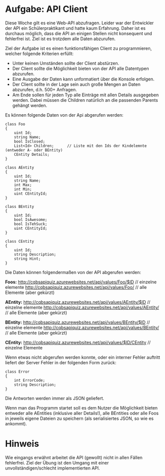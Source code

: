 Aufgabe: API Client
===================
Diese Woche gilt es eine Web-API abzufragen. Leider war der Entwickler der API ein Schülerpraktikant und hatte kaum Erfahrung. Daher ist es durchaus möglich, dass die API an einigen Stellen nicht konsequent und fehlerfrei ist. Ziel ist es trotzdem alle Daten abzurufen.

Ziel der Aufgabe ist es einen funktionsfähigen Client zu programmieren, welcher folgende Kriterien erfüllt:

 * Unter keinen Umständen sollte der Client abstürzen.
 * Der Client sollte die Möglichkeit bieten von der API alle Datentypen abzurufen.
 * Eine Ausgabe der Daten kann unformatiert über die Konsole erfolgen.
 * Der Client sollte in der Lage sein auch große Mengen an Daten abzurufen, d.h. 500+ Anfragen.
 * Am Ende sollen für jeden Typ alle Einträge mit allen Details ausgegeben werden. Dabei müssen die Children natürlich an die passenden Parents gehängt werden.

Es können folgende Daten von der Api abgerufen werden:

	class Foo
	{
		uint Id;		
		string Name;
		bool IsClosed;
		List<Id> Children;		// Liste mit den Ids der Kindelemnte (entweder A- oder BEntity)
		CEntity Details;
	}

	class AEntity
	{
		uint Id;
		string Name;
		int Max;
		int Min;
		uint CEntityId;
	}

	class BEntity
	{
		uint Id;
		bool IsAwesome;
		bool IsTehSuck;
		uint CEntityId;
	}

	class CEntity
	{
		uint Id;
		string Description;
		string Hint;
	}
		
Die Daten können folgendermaßen von der API abgerufen werden:

**Foos:**
	http://cqbsapiquiz.azurewebsites.net/api/values/Foo/$ID 	// einzelne elemente
	http://cqbsapiquiz.azurewebsites.net/api/values/Foo/		// alle Elemente (aber gekürzt)

**AEntity:**
	http://cqbsapiquiz.azurewebsites.net/api/values/AEntity/$ID 	// einzelne elemente
	http://cqbsapiquiz.azurewebsites.net/api/values/AEntity/	// alle Elemente (aber gekürzt)

**BEntity:**
	http://cqbsapiquiz.azurewebsites.net/api/values/BEntity/$ID 	// einzelne elemente
	http://cqbsapiquiz.azurewebsites.net/api/values/BEntity/ 	// alle Elemente (aber gekürzt)

**CEntity:**
	http://cqbsapiquiz.azurewebsites.net/api/values/$ID/CEntity	// einzelne Elemente

Wenn etwas nicht abgerufen werden konnte, oder ein interner Fehler auftritt liefert der Server Fehler in der folgenden Form zurück:

	class Error
	{
		int ErrorCode;
		string Description;
	}

Die Antworten werden immer als JSON geliefert.

Wenn man das Programm startet soll es dem Nutzer die Möglichkeit bieten entweder alle AEntities (inklusive aller Details!), alle BEntities oder alle Foos in jeweils eigene Dateien zu speichern (als serialisiertes JSON, so wie es ankommt).

Hinweis
=======
Wie eingangs erwähnt arbeitet die API (gewollt) nicht in allen Fällen fehlerfrei. Ziel der Übung ist den Umgang mit einer unvollständigen/schlecht implementierten API.

